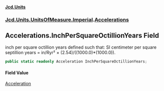 #### [Jcd.Units](index 'index')
### [Jcd.Units.UnitsOfMeasure.Imperial](Jcd.Units.UnitsOfMeasure.Imperial 'Jcd.Units.UnitsOfMeasure.Imperial').[Accelerations](Accelerations 'Jcd.Units.UnitsOfMeasure.Imperial.Accelerations')

## Accelerations.InchPerSquareOctillionYears Field

inch per square octillion years defined such that: SI centimeter per square septillion years = in/Ryr² ×
(2.54)/((1000.0)*(1000.0)).

```csharp
public static readonly Acceleration InchPerSquareOctillionYears;
```

#### Field Value
[Acceleration](Acceleration 'Jcd.Units.UnitTypes.Acceleration')